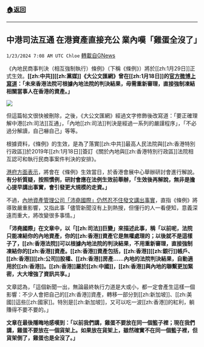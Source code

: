 ###  [:house:返回](README.md)
---


## 中港司法互通  在港資產直接充公  業內嘆「雞蛋全沒了」
`1/23/2024 7:08 AM UTC Chloe` [轉載自GNews](https://gnews.org/articles/2244697)



  
《內地民商事判決（相互強制執行）條例》（下稱《條例》）將於[[zh:1月29日]]正式生效。**[[zh:中共]][[zh:黨媒]]《大公文匯網》曾在[[zh:1月18日]]的**[**官方微博上寫道**](https://businessfocus.io/article/239640/%E5%BB%A2%E5%A2%9F-%E8%82%A1%E5%B8%82%E5%A4%A7%E8%B7%8C-%E8%B5%B0%E8%B3%87)**：「未來香港法院可根據內地法院的判決結果，毋需重新審理，直接強制凍結相關當事人在香港的資產。」**

![](ipfs://QmP2zrfzAQ4yo2PF5bBo3RyQgoqmcgZDD6ghSxKSPzb1Ci?.png)


但這篇帖文很快被刪除，之後，《大公文匯網》經過文字修飾後改寫道：「要正確理解中港[[zh:司法]]互通」，「內地[[zh:司法]]判決是經過一系列的嚴謹程序」，「不必過分解讀，自己嚇自己」等等。

  

根據資料，《條例》的生效，是為了落實[[zh:中共]]最高人民法院與[[zh:香港特別行政區]]於2019年[[zh:1月18日]]簽訂《關於內地與[[zh:香港特別行政區]]法院相互認可和執行民商事案件判決的安排》。

  

[港府方面表示](https://www.tkww.hk/a/202401/18/AP65a86174e4b05c88581dec8f.html)，將會在《條例》生效當日，於香港會展中心舉辦研討會進行解說。**有分析質疑，按照慣例，研討會應在法例生效前舉辦，「生效後再解說，無非是擔心提早講出事實，會引發更大規模的走資。」**

不過，[內地資產管理公司「沛堯國際」仍然忍不住發文講出事實](https://zhuanlan.zhihu.com/p/667409390)，直指《條例》將導致嚴重影響，又指此事「儘管新聞沒有上到熱搜，但懂行的人一看便知，意義深遠而重大，將改變很多事情。」

**「沛堯國際」在文章中，以「[[zh:司法]]巨變」來描述此事，稱「以前呢，法院只能凍結你的內地資產，你的[[zh:香港]]資產它是無權處理的；以後就不是這樣子了，[[zh:香港法院]]可以根據內地法院的判決結果，不用重新審理，直接強制凍結你的[[zh:香港]]資產。[[zh:香港]]資產包括，[[zh:香港]][[zh:銀行]]帳戶、[[zh:香港]][[zh:公司]]股權、[[zh:香港]]房產……內地的法院判決結果，自動適用於[[zh:香港]]。[[zh:香港]]屬於[[zh:中國]]，[[zh:香港]]與內地的聯繫更加緊密，大大增強了資訊共享。」**

文章認為，「這個新聞一出，無論最終執行力道是大或小，都一定會產生這樣一個影響：不少人會把自己的[[zh:香港]]資產，轉移一部分到[[zh:新加坡]]、[[zh:美國]]這些[[zh:國家]]。特別是[[zh:新加坡]]，又可以吃一波[[zh:香港]]的紅利，躺賺得不要不要的。」

**文章在最後隱晦地感嘆到：「以前我們講，雞蛋不要放在同一個籃子裡；現在我們講，雞蛋不要放在一個貨架上。如果放在貨架上，雖然確實不在同一個籃子裡，但貨架倒了，雞蛋也是全沒了。」**




